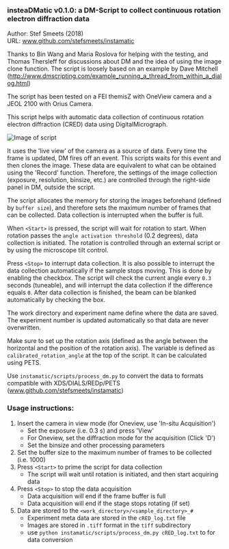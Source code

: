 ### insteaDMatic v0.1.0: a DM-Script to collect continuous rotation electron diffraction data

Author: Stef Smeets (2018)  
URL: www.github.com/stefsmeets/instamatic

Thanks to Bin Wang and Maria Roslova for helping with the testing, and Thomas Thersleff for discussions about DM and the idea of using the image clone function.
The script is loosely based on an example by Dave Mitchell (http://www.dmscripting.com/example_running_a_thread_from_within_a_dialog.html)

The script has been tested on a FEI themisZ with OneView camera and a JEOL 2100 with Orius Camera.

This script helps with automatic data collection of continuous rotation electron diffraction (CRED) data using DigitalMicrograph.

![Image of script](../docs/DMscript.PNG)

It uses the 'live view' of the camera as a source of data. Every time the frame is updated, DM fires off an event. 
This scripts waits for this event and then clones the image. These data are equivalent to what can be obtained using the 'Record' function.
Therefore, the settings of the image collection (exposure, resolution, binsize, etc.) are controlled through the right-side panel in DM, outside the script.

The script allocates the memory for storing the images beforehand (defined by `buffer size`), and therefore sets the maximum number of frames that can be collected.
Data collection is interrupted when the buffer is full.

When `<Start>` is pressed, the script will wait for rotation to start. When rotation passes the `angle activation threshold` (0.2 degrees), data collection is initiated.
The rotation is controlled through an external script or by using the microscope tilt control.

Press `<Stop>` to interrupt data collection. It is also possible to interrupt the data collection automatically if the sample stops moving. This is done by enabling the checkbox. The script will check the current angle every `0.3` seconds (tuneable), and will interrupt the data collection if the difference equals `0`. After data collection is finished, the beam can be blanked automatically by checking the box.

The work directory and experiment name define where the data are saved. The experiment number is updated automatically so that data are never overwritten.

Make sure to set up the rotation axis (defined as the angle between the horizontal and the position of the rotation axis). The variable is defined as `calibrated_rotation_angle` at the top of the script. It can be calculated using PETS.

Use `instamatic/scripts/process_dm.py` to convert the data to formats compatible with XDS/DIALS/REDp/PETS
(www.github.com/stefsmeets/instamatic)

### Usage instructions:
1. Insert the camera in view mode (for Oneview, use 'In-situ Acquisition')
   - Set the exposure (i.e. 0.3 s) and press 'View'
   - For Oneview, set the diffraction mode for the acquisition (Click 'D')
   - Set the binsize and other processing parameters
2. Set the buffer size to the maximum number of frames to be collected (i.e. 1000)
3. Press `<Start>` to prime the script for data collection
   - The script will wait until rotation is initiated, and then start acquiring data
4. Press `<Stop>` to stop the data acquisition
   - Data acquisition will end  if the frame buffer is full
   - Data acquisition will end if the stage stops rotating (if set)
5. Data are stored to the `<work_directory>/<sample_directory>_#`
   - Experiment meta data are stored in the `cRED_log.txt` file
   - Images are stored in `.tiff` format in the `tiff` subdirectory
   - use `python instamatic/scripts/process_dm.py cRED_log.txt` to for data conversion
